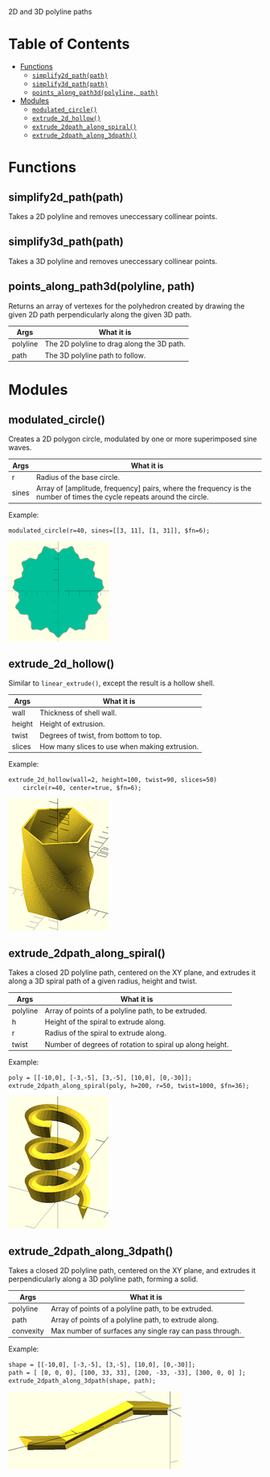 2D and 3D polyline paths

# Table of Contents

- [Functions](#functions)
    - [`simplify2d_path(path)`](#simplify2d_pathpath)
    - [`simplify3d_path(path)`](#simplify3d_pathpath)
    - [`points_along_path3d(polyline, path)`](#points_along_path3dpolyline-path)
- [Modules](#modules)
    - [`modulated_circle()`](#modulated_circle)
    - [`extrude_2d_hollow()`](#extrude_2d_hollow)
    - [`extrude_2dpath_along_spiral()`](#extrude_2dpath_along_spiral)
    - [`extrude_2dpath_along_3dpath()`](#extrude_2dpath_along_3dpath)



# Functions



## simplify2d\_path(path)
Takes a 2D polyline and removes uneccessary collinear points.



## simplify3d\_path(path)
Takes a 3D polyline and removes uneccessary collinear points.



## points\_along\_path3d(polyline, path)
Returns an array of vertexes for the polyhedron created by drawing the given
2D path perpendicularly along the given 3D path.

Args     | What it is
-------- | --------------------------
polyline | The 2D polyline to drag along the 3D path.
path     | The 3D polyline path to follow.




# Modules


## modulated\_circle()
Creates a 2D polygon circle, modulated by one or more superimposed sine waves.

Args     | What it is
-------- | --------------------------
r        | Radius of the base circle.
sines    | Array of [amplitude, frequency] pairs, where the frequency is the number of times the cycle repeats around the circle.

Example:

    modulated_circle(r=40, sines=[[3, 11], [1, 31]], $fn=6);

![modulated\_circle](modulated_circle.png)



## extrude\_2d\_hollow()
Similar to `linear_extrude()`, except the result is a hollow shell.

Args     | What it is
-------- | --------------------------
wall     | Thickness of shell wall.
height   | Height of extrusion.
twist    | Degrees of twist, from bottom to top.
slices   | How many slices to use when making extrusion.

Example:

    extrude_2d_hollow(wall=2, height=100, twist=90, slices=50)
        circle(r=40, center=true, $fn=6);

![extrude\_2d\_hollow](extrude_2d_hollow.png)



## extrude\_2dpath\_along\_spiral()
Takes a closed 2D polyline path, centered on the XY plane, and
extrudes it along a 3D spiral path of a given radius, height and twist.

Args     | What it is
-------- | --------------------------
polyline | Array of points of a polyline path, to be extruded.
h        | Height of the spiral to extrude along.
r        | Radius of the spiral to extrude along.
twist    | Number of degrees of rotation to spiral up along height.

Example:

    poly = [[-10,0], [-3,-5], [3,-5], [10,0], [0,-30]];
    extrude_2dpath_along_spiral(poly, h=200, r=50, twist=1000, $fn=36);

![extrude\_2dpath\_along\_spiral](extrude_2dpath_along_spiral.png)



## extrude\_2dpath\_along\_3dpath()
Takes a closed 2D polyline path, centered on the XY plane, and
extrudes it perpendicularly along a 3D polyline path, forming a solid.

Args      | What it is
--------- | --------------------------
polyline  | Array of points of a polyline path, to be extruded.
path      | Array of points of a polyline path, to extrude along.
convexity | Max number of surfaces any single ray can pass through.

Example:

    shape = [[-10,0], [-3,-5], [3,-5], [10,0], [0,-30]];
    path = [ [0, 0, 0], [100, 33, 33], [200, -33, -33], [300, 0, 0] ];
    extrude_2dpath_along_3dpath(shape, path);

![extrude\_2dpath\_along\_3dpath](extrude_2dpath_along_3dpath.png)



